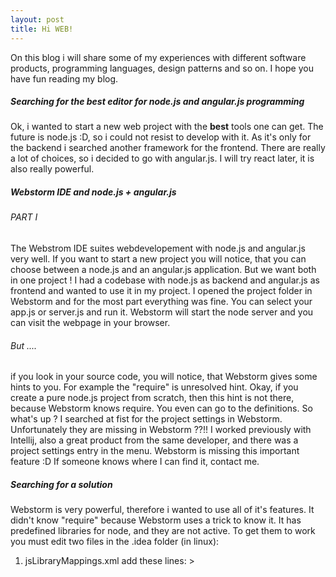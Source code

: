 ```yaml
---
layout: post
title: Hi WEB!
---
```


On this blog i will share some of my experiences with different software products, programming languages, design patterns and so on. I hope you have fun reading my blog.

##### Searching for the best editor for node.js and angular.js programming
Ok, i wanted to start a new web project with the **best** tools one can get. The future is node.js :D, so i could not resist to develop with it. As it's only for the backend i searched another framework for the frontend. There are really a lot of choices, so i decided to go with angular.js. I will try react later, it is also really powerful.

##### Webstorm IDE and node.js + angular.js 
###### PART I
The Webstrom IDE suites webdevelopement with node.js and angular.js very well. If you want to start a new project you will notice, that you can choose between a node.js and an angular.js application. But we want both in one project !
I had a codebase with node.js as backend and angular.js as frontend and wanted to use it in my project. I opened the project folder in Webstorm and for the most part everything was fine. You can select your app.js or server.js and run it. Webstorm will start the node server and you can visit the webpage in your browser. 

###### But ....
if you look in your source code, you will notice, that Webstorm gives some hints to you. For example the "require" is unresolved hint.
Okay, if you create a pure node.js project from scratch, then this hint is not there, because Webstorm knows require. You even can go to the definitions. So what's up ? I searched at fist for the project settings in Webstorm. Unfortunately they are missing in Webstorm ??!! I worked previously with Intellij, also a great product from the same developer, and there was a project settings entry in the menu. Webstorm is missing this important feature :D If someone knows where I can find it, contact me.

##### Searching for a solution
Webstorm is very powerful, therefore i wanted to use all of it's features. It didn't know "require" because Webstorm uses a trick to know it. It has predefined libraries for node, and they are not active. To get them to work you must edit two files in the .idea folder (in linux):
1. jsLibraryMappings.xml
 add these lines: > <file url="PROJECT" libraries="{Node.js v0.10.32 Core Modules}" />
 > <includedPredefinedLibrary name="Node.js Globals" />
